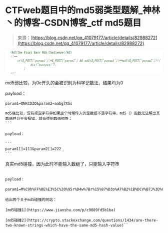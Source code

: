 <!--yml
category: 未分类
date: 2022-04-26 14:36:55
-->

# CTFweb题目中的md5弱类型题解_神林丶的博客-CSDN博客_ctf md5题目

> 来源：[https://blog.csdn.net/qq_41079177/article/details/82988272](https://blog.csdn.net/qq_41079177/article/details/82988272)

![](img/4b7af406f4ae309534d1297e887d9322.png)

md5弱比较，为0e开头的会被识别为科学记数法，结果均为0

payload：

```
param1=QNKCDZO&param2=aabg7XSs
```

 ````
md5强比较，没有规定字符串如果这个时候传入的是数组不是字符串，md5（）函数无法解出其数值并且不会报错，就会得到数值相等；
```

payload：

```
param1[]=111&param2[]=222
```

 ````
真实md5碰撞，因为此时不能输入数组了，只能输入字符串
```

payload：

param1=M%C9h%FF%0E%E3%5C%20%95r%D4w%7Br%15%87%D3o%A7%B2%1B%DCV%B7J%3D%C0x%3E%7B%95%18%AF%BF%A2%00%A8%28K%F3n%8EKU%B3_Bu%93%D8Igm%A0%D1U%5D%83%60%FB_%07%FE%A2&param2=M%C9h%FF%0E%E3%5C%20%95r%D4w%7Br%15%87%D3o%A7%B2%1B%DCV%B7J%3D%C0x%3E%7B%95%18%AF%BF%A2%02%A8%28K%F3n%8EKU%B3_Bu%93%D8Igm%A0%D1%D5%5D%83%60%FB_%07%FE%A2

给出两个关于md5碰撞的网站：

[md5碰撞1](https://www.jianshu.com/p/c9089fd5b1ba)

[md5碰撞2](https://crypto.stackexchange.com/questions/1434/are-there-two-known-strings-which-have-the-same-md5-hash-value)``
